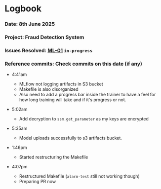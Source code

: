 # Logbook
### Date: 8th June 2025
### Project: Fraud Detection System
### Issues Resolved: [ML-01](https://github.com/EsosaOrumwese/fraud-detection-system/issues/8) `in-progress`
### Reference commits: Check commits on this date (if any)

* 4:41am
  * MLflow not logging artifacts in S3 bucket
  * Makefile is also disorganized
  * Also need to add a progress bar inside the trainer to have a feel for how long training will take and if it's progress or not.

* 5:02am
  * Add decryption to `ssm.get_parameter` as my keys are encrypted

* 5:35am
  * Model uploads successfully to s3 artifacts bucket.

* 1:46pm
  * Started restructuring the Makefile

* 4:07pm
  * Restructured Makefile (`alarm-test` still not working though)
  * Preparing PR now